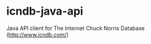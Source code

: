 icndb-java-api
==============

Java API client for The Internet Chuck Norris Database (http://www.icndb.com/)
